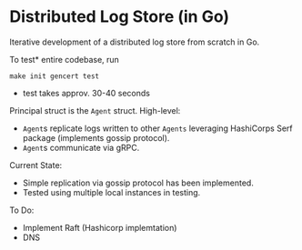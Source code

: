 # Distributed Log Store (in Go)

Iterative development of a distributed log store from scratch in Go.

To test* entire codebase, run 

```
make init gencert test
```
* test takes approv. 30-40 seconds


Principal struct is the `Agent` struct. High-level:
- `Agent`s replicate logs written to other `Agents` leveraging HashiCorps Serf package (implements gossip protocol). 
- `Agent`s communicate via gRPC.

Current State:
- Simple replication via gossip protocol has been implemented.
- Tested using multiple local instances in testing.

To Do: 
- Implement Raft (Hashicorp implemtation)
- DNS
